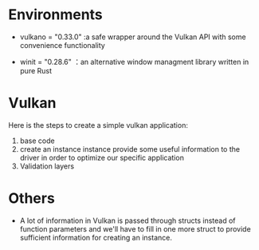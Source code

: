 # Environments

- vulkano = "0.33.0" :a safe wrapper around the Vulkan API with some convenience functionality

- winit = "0.28.6" ：an alternative window managment library written in pure Rust

# Vulkan
Here is the steps to create a simple vulkan application:
1. base code
2. create an instance
   instance provide some useful information to the driver in order to optimize our specific application
3. Validation layers

# Others
- A lot of information in Vulkan is passed through structs instead of function parameters and we'll have to fill in one more struct to provide sufficient information for creating an instance.

